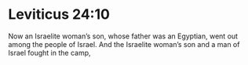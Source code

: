 # Leviticus 24:10

Now an Israelite woman’s son, whose father was an Egyptian, went out among the people of Israel. And the Israelite woman’s son and a man of Israel fought in the camp,
